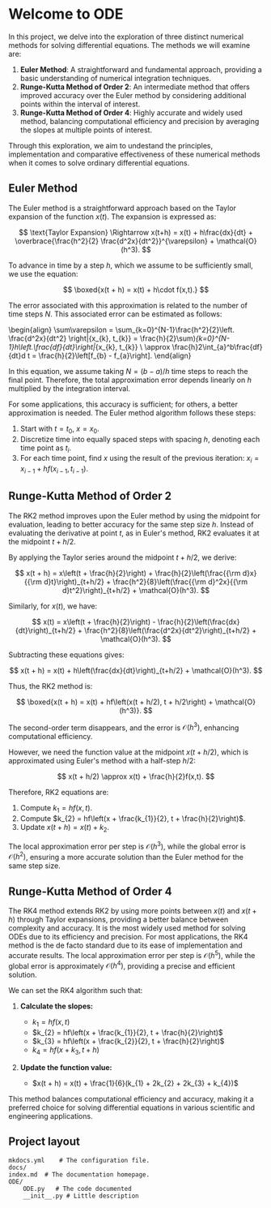 # Welcome to ODE

In this project, we delve into the exploration of three distinct numerical methods for solving differential equations. The methods we will examine are:

1. **Euler Method**: A straightforward and fundamental approach, providing a basic understanding of numerical integration techniques.
2. **Runge-Kutta Method of Order 2**: An intermediate method that offers improved accuracy over the Euler method by considering additional points within the interval of interest.
3. **Runge-Kutta Method of Order 4**: Highly accurate and widely used method, balancing computational efficiency and precision by averaging the slopes at multiple points of interest.

Through this exploration, we aim to undestand the principles, implementation and comparative effectiveness of these numerical methods when it comes to solve ordinary differential equations.

## Euler Method

The Euler method is a straightforward approach based on the Taylor expansion of the function $x(t)$. The expansion is expressed as:

$$
\text{Taylor Expansion} \Rightarrow x(t+h) = x(t) + h\frac{dx}{dt} + \overbrace{\frac{h^2}{2} \frac{d^2x}{dt^2}}^{\varepsilon} + \mathcal{O}(h^3).
$$

To advance in time by a step $h$, which we assume to be sufficiently small, we use the equation:

$$
\boxed{x(t + h) = x(t) + h\cdot f(x,t).}
$$

The error associated with this approximation is related to the number of time steps $N$. This associated error can be estimated as follows:

\begin{align}
\sum\varepsilon = \sum_{k=0}^{N-1}\frac{h^2}{2}\left. \frac{d^2x}{dt^2} \right|{x_{k}, t_{k}} = \frac{h}{2}\sum)_{k=0}^{N-1}h\left.\frac{df}{dt}\right|_{x_{k}, t_{k}}
\\
\approx \frac{h}2\int_{a}^b\frac{df}{dt}d t = \frac{h}{2}\left[f_{b} - f_{a}\right].
\end{align}

In this equation, we assume taking $N = (b-a)/h$ time steps to reach the final point. Therefore, the total approximation error depends linearly on $h$ multiplied by the integration interval.

For some applications, this accuracy is sufficient; for others, a better approximation is needed. The Euler method algorithm follows these steps:

1. Start with $t = t_{0}$, $x = x_{0}$.
2. Discretize time into equally spaced steps with spacing $h$, denoting each time point as $t_{i}$.
3. For each time point, find $x$ using the result of the previous iteration: $x_{i} = x_{i-1} + hf(x_{i-1}, t_{i-1})$.

## Runge-Kutta Method of Order 2

The RK2 method improves upon the Euler method by using the midpoint for evaluation, leading to better accuracy for the same step size $h$. Instead of evaluating the derivative at point $t$, as in Euler's method, RK2 evaluates it at the midpoint $t + h/2$.

By applying the Taylor series around the midpoint $t + h/2$, we derive:

$$
x(t + h) = x\left(t + \frac{h}{2}\right) + \frac{h}{2}\left(\frac{{\rm d}x}{{\rm d}t}\right)_{t+h/2} + \frac{h^2}{8}\left(\frac{{\rm d}^2x}{{\rm d}t^2}\right)_{t+h/2} + \mathcal{O}(h^3).
$$

Similarly, for $x(t)$, we have:

$$
x(t) = x\left(t + \frac{h}{2}\right) - \frac{h}{2}\left(\frac{dx}{dt}\right)_{t+h/2} + \frac{h^2}{8}\left(\frac{d^2x}{dt^2}\right)_{t+h/2} + \mathcal{O}(h^3).
$$

Subtracting these equations gives:

$$
x(t + h) = x(t) + h\left(\frac{dx}{dt}\right)_{t+h/2} + \mathcal{O}(h^3).
$$

Thus, the RK2 method is:

$$
\boxed{x(t + h) = x(t) + hf\left(x(t + h/2), t + h/2\right) + \mathcal{O}(h^3)}.
$$

The second-order term disappears, and the error is $\mathcal{O}(h^3)$, enhancing computational efficiency.

However, we need the function value at the midpoint $x(t + h/2)$, which is approximated using Euler's method with a half-step $h/2$:

$$
x(t + h/2) \approx x(t) + \frac{h}{2}f(x,t).
$$

Therefore, RK2 equations are:

1. Compute $k_{1} = hf(x,t)$.
2. Compute $k_{2} = hf\left(x + \frac{k_{1}}{2}, t + \frac{h}{2}\right)$.
3. Update $x(t + h) = x(t) + k_{2}$.

The local approximation error per step is $\mathcal{O}(h^3)$, while the global error is $\mathcal{O}(h^2)$, ensuring a more accurate solution than the Euler method for the same step size.

## Runge-Kutta Method of Order 4

The RK4 method extends RK2 by using more points between $x(t)$ and $x(t + h)$ through Taylor expansions, providing a better balance between complexity and accuracy. It is the most widely used method for solving ODEs due to its efficiency and precision. For most applications, the RK4 method is the de facto standard due to its ease of implementation and accurate results. The local approximation error per step is $\mathcal{O}(h^5)$, while the global error is approximately $\mathcal{O}(h^4)$, providing a precise and efficient solution.

We can set the RK4 algorithm such that:

1. **Calculate the slopes:**
    - $k_{1} = hf(x, t)$
    - $k_{2} = hf\left(x + \frac{k_{1}}{2}, t + \frac{h}{2}\right)$
    - $k_{3} = hf\left(x + \frac{k_{2}}{2}, t + \frac{h}{2}\right)$
    - $k_{4} = hf\left(x + k_{3}, t + h\right)$

2. **Update the function value:**
    - $x(t + h) = x(t) + \frac{1}{6}(k_{1} + 2k_{2} + 2k_{3} + k_{4})$

This method balances computational efficiency and accuracy, making it a preferred choice for solving differential equations in various scientific and engineering applications.

## Project layout

    
    mkdocs.yml    # The configuration file.
    docs/
	index.md  # The documentation homepage.
    ODE/
        ODE.py   # The code documented 
        __init__.py # Little description

